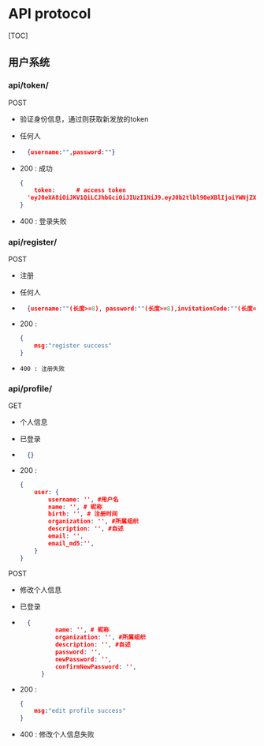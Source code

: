 # API protocol

[TOC]

## 用户系统

### api/token/

POST

- 验证身份信息，通过则获取新发放的token

- 任何人

- ```json
    {username:"",password:""}
    ```

- 200 : 成功

    ```json
    {
        token: 		# access token
      'eyJ0eXA8iOiJKV1QiLCJhbGciOiJIUzI1NiJ9.eyJ0b2tlbl90eXBlIjoiYWNjZXNzIiwiZXhwIjoxNTcxODk4MTk4LCJqdGkiOiIwODZiMGIxMDVkMjQ0NGVhODNlMTg0NTIyYzc1YzEwZiIsInVzZXJfaWQiOjJ9.RVxrGW5b24JpCnLSJhkyONixMllJZOIe4Hj86TpCBp',		
    }
    ```
    
- 400 : 登录失败

### api/register/

POST

- 注册

- 任何人

- ```json
    {username:""(长度>=8), password:""(长度>=8),invitationCode:""(长度=20),confirmPassword:""(长度>=8),email:""}
    ```

- 200 : 

    ```json
    {
        msg:"register success"
    }
    ```
    
-     400 : 注册失败

### api/profile/

GET

- 个人信息

- 已登录

- ```json
    {}
    ```

- 200 :

    ```json
    {
        user: {
            username: '', #用户名
            name: '', # 昵称
            birth: '', # 注册时间
            organization: '', #所属组织
            description: '', #自述
            email: '',
            email_md5:'',
        }
    }
    ```


POST

- 修改个人信息

- 已登录

- ```json
    {
            name: '', # 昵称
            organization: '', #所属组织
            description: '', #自述
            password: '',
            newPassword: '',
            confirmNewPassword: '',
        }
    ```

- 200 : 

    ```json
    {
        msg:"edit profile success"
    }
    ```

- 400 : 修改个人信息失败



​    
